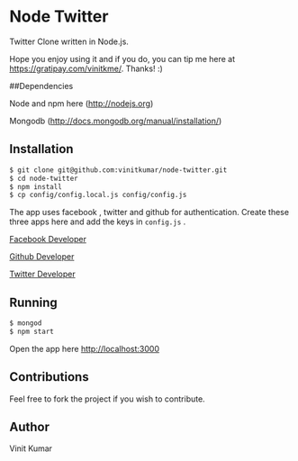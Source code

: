 # Node Twitter

Twitter Clone written in Node.js.

Hope you enjoy using it and if you do, you can tip me here at https://gratipay.com/vinitkme/. Thanks! :)

##Dependencies

Node and npm here (http://nodejs.org)

Mongodb (http://docs.mongodb.org/manual/installation/)


## Installation

```sh
$ git clone git@github.com:vinitkumar/node-twitter.git
$ cd node-twitter
$ npm install
$ cp config/config.local.js config/config.js
```
The app uses facebook , twitter and github for authentication.
Create these three apps here and add the keys in `config.js` .
 
[Facebook Developer](http://developer.facebook.com)

[Github Developer](https://github.com/settings/applications)

[Twitter Developer](https://dev.twitter.com/)

## Running

```sh
$ mongod 
$ npm start 
```
Open the app here [http://localhost:3000](http://localhost:3000)

## Contributions

Feel free to fork the project if you wish to contribute.

## Author

Vinit Kumar

